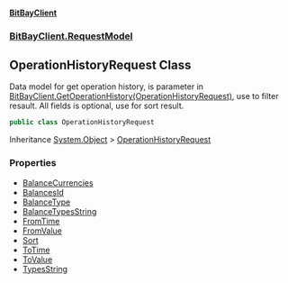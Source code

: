 #### [BitBayClient](./index.md 'index')
### [BitBayClient.RequestModel](./BitBayClient-RequestModel.md 'BitBayClient.RequestModel')
## OperationHistoryRequest Class
Data model for get operation history, is parameter in [BitBayClient.GetOperationHistory(OperationHistoryRequest)](https://docs.microsoft.com/en-us/dotnet/api/BitBayClient.GetOperationHistory#BitBayClient_GetOperationHistory_OperationHistoryRequest_ 'BitBayClient.GetOperationHistory(OperationHistoryRequest)'), use to filter resault. All fields is optional, use for sort result.  
```csharp
public class OperationHistoryRequest
```
Inheritance [System.Object](https://docs.microsoft.com/en-us/dotnet/api/System.Object 'System.Object') &gt; [OperationHistoryRequest](./BitBayClient-RequestModel-OperationHistoryRequest.md 'BitBayClient.RequestModel.OperationHistoryRequest')  
### Properties
- [BalanceCurrencies](./BitBayClient-RequestModel-OperationHistoryRequest-BalanceCurrencies.md 'BitBayClient.RequestModel.OperationHistoryRequest.BalanceCurrencies')
- [BalancesId](./BitBayClient-RequestModel-OperationHistoryRequest-BalancesId.md 'BitBayClient.RequestModel.OperationHistoryRequest.BalancesId')
- [BalanceType](./BitBayClient-RequestModel-OperationHistoryRequest-BalanceType.md 'BitBayClient.RequestModel.OperationHistoryRequest.BalanceType')
- [BalanceTypesString](./BitBayClient-RequestModel-OperationHistoryRequest-BalanceTypesString.md 'BitBayClient.RequestModel.OperationHistoryRequest.BalanceTypesString')
- [FromTime](./BitBayClient-RequestModel-OperationHistoryRequest-FromTime.md 'BitBayClient.RequestModel.OperationHistoryRequest.FromTime')
- [FromValue](./BitBayClient-RequestModel-OperationHistoryRequest-FromValue.md 'BitBayClient.RequestModel.OperationHistoryRequest.FromValue')
- [Sort](./BitBayClient-RequestModel-OperationHistoryRequest-Sort.md 'BitBayClient.RequestModel.OperationHistoryRequest.Sort')
- [ToTime](./BitBayClient-RequestModel-OperationHistoryRequest-ToTime.md 'BitBayClient.RequestModel.OperationHistoryRequest.ToTime')
- [ToValue](./BitBayClient-RequestModel-OperationHistoryRequest-ToValue.md 'BitBayClient.RequestModel.OperationHistoryRequest.ToValue')
- [TypesString](./BitBayClient-RequestModel-OperationHistoryRequest-TypesString.md 'BitBayClient.RequestModel.OperationHistoryRequest.TypesString')
